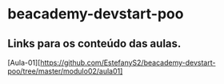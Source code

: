 # beacademy-devstart-poo

## Links para os conteúdo das aulas.

[Aula-01][https://github.com/EstefanyS2/beacademy-devstart-poo/tree/master/modulo02/aula01]
